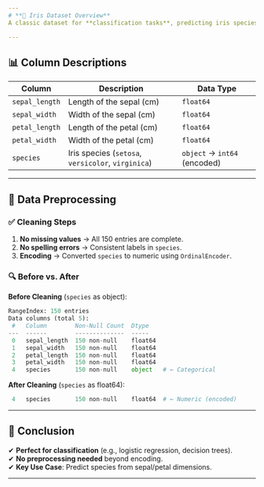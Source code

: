 ```yaml
---
# **🌷 Iris Dataset Overview**  
A classic dataset for **classification tasks**, predicting iris species based on sepal/petal measurements.  

---
```


## **📊 Column Descriptions**  

| Column | Description | Data Type |  
|--------|-------------|-----------|  
| `sepal_length` | Length of the sepal (cm) | `float64` |  
| `sepal_width` | Width of the sepal (cm) | `float64` |  
| `petal_length` | Length of the petal (cm) | `float64` |  
| `petal_width` | Width of the petal (cm) | `float64` |  
| `species` | Iris species (`setosa`, `versicolor`, `virginica`) | `object` → `int64` (encoded) |  

---

## **🧹 Data Preprocessing**  

### **✅ Cleaning Steps**  
1. **No missing values** → All 150 entries are complete.  
2. **No spelling errors** → Consistent labels in `species`.  
3. **Encoding** → Converted `species` to numeric using `OrdinalEncoder`.  

### **🔍 Before vs. After**  

**Before Cleaning** (`species` as object):  
```python
RangeIndex: 150 entries  
Data columns (total 5):  
 #   Column        Non-Null Count  Dtype    
---  ------        --------------  -----    
 0   sepal_length  150 non-null    float64  
 1   sepal_width   150 non-null    float64  
 2   petal_length  150 non-null    float64  
 3   petal_width   150 non-null    float64  
 4   species       150 non-null    object   # ← Categorical
```

**After Cleaning** (`species` as float64):  
```python
 4   species       150 non-null    float64  # ← Numeric (encoded)
```

---

## **🎯 Conclusion**  
✔ **Perfect for classification** (e.g., logistic regression, decision trees).  
✔ **No preprocessing needed** beyond encoding.  
✔ **Key Use Case**: Predict species from sepal/petal dimensions.  

---
